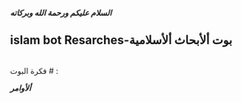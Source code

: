 ***السلام عليكم ورحمة الله وبركاته***<br />
## islam bot Resarches-بوت ألأبحاث ألأسلامية 
<br />
  فكرة البوت # : 
<br />

***ألأوامر***


